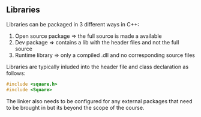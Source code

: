 ## Libraries

Libraries can be packaged in 3 different ways in C++:

1. Open source package =&gt; the full source is made a available
2. Dev package =&gt; contains a lib with the header files and not the full source
3. Runtime library =&gt; only a compiled .dll and no corresponding source files

Libraries are typically inluded into the header file and class declaration as follows:

```cpp
#include <square.h>
#include <Square>
```

The linker also needs to be configured for any external packages that need to be brought in but its beyond the scope of the course.

